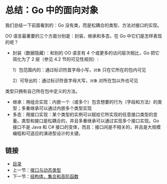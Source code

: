 # 总结：Go 中的面向对象

我们总结一下前面看到的：Go 没有类，而是松耦合的类型、方法对接口的实现。

OO 语言最重要的三个方面分别是：封装，继承和多态，在 Go 中它们是怎样表现的呢？

- 封装（数据隐藏）：和别的 OO 语言有 4 个或更多的访问层次相比，Go 把它简化为了 2 层（参见 4.2 节的可见性规则）:

	1）包范围内的：通过标识符首字母小写，`对象` 只在它所在的包内可见

	2）可导出的：通过标识符首字母大写，`对象` 对所在包以外也可见

类型只拥有自己所在包中定义的方法。

- 继承：用组合实现：内嵌一个（或多个）包含想要的行为（字段和方法）的类型；多重继承可以通过内嵌多个类型实现
- 多态：用接口实现：某个类型的实例可以赋给它所实现的任意接口类型的变量。类型和接口是松耦合的，并且多重继承可以通过实现多个接口实现。Go 接口不是 Java 和 C# 接口的变体，而且：接口间是不相关的，并且是大规模编程和可适应的演进型设计的关键。


## 链接

- [目录](directory.md)
- 上一节：[接口与动态类型](11.12.md)
- 下一节：[结构体，集合和高阶函数](11.14.md)
